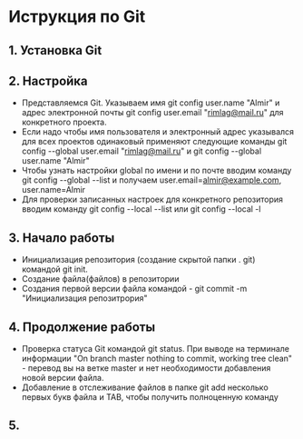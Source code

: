 # Иструкция по Git
## 1. Установка Git


## 2. Настройка
* Представляемся Git. Указываем имя git config user.name "Almir" и адрес электронной почты git config user.email "rimlag@mail.ru" для конкретного проекта.
* Если надо чтобы имя пользователя и электронный адрес указывался для всех проектов одинаковый применяют следующие команды git config --global user.email "rimlag@mail.ru" и git config --global user.name "Almir"
* Чтобы узнать настройки global по имени и по почте вводим команду git config --global --list и получаем user.email=almir@example.com, user.name=Almir
* Для проверки записанных настроек для конкретного репозитория вводим команду git config --local --list или git config --local -l


## 3. Начало работы
* Инициализация репозитория (создание скрытой папки . git) командой git init.
* Создание файла(файлов) в репозитории
* Создания первой версии файла командой - git commit -m "Инициализация репозитрория"

## 4. Продолжение работы
* Проверка статуса Git командой git status. При выводе на терминале информации "On branch master nothing to commit, working tree clean" - перевод вы на ветке master и нет необходимости добавления новой версии файла.
* Добавление в отслеживание файлов в папке git add несколько первых букв файла и TAB, чтобы получить полноценную команду




## 5.